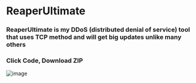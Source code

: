 # ReaperUltimate
### ReaperUltimate is my DDoS (distributed denial of service) tool that uses TCP method and will get big updates unlike many others
### Click Code, Download ZIP 

![image](https://github.com/user-attachments/assets/6a7b2ad8-e4b2-4975-8a24-99de347f314f)
